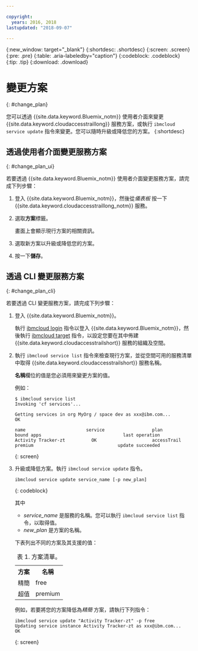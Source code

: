 ```yaml
---

copyright:
  years: 2016, 2018
lastupdated: "2018-09-07"

---
```


{:new_window: target="_blank"}
{:shortdesc: .shortdesc}
{:screen: .screen}
{:pre: .pre}
{:table: .aria-labeledby="caption"}
{:codeblock: .codeblock}
{:tip: .tip}
{:download: .download}



# 變更方案
{: #change_plan}

您可以透過 {{site.data.keyword.Bluemix_notm}} 使用者介面來變更 {{site.data.keyword.cloudaccesstraillong}} 服務方案，或執行 `ibmcloud service update` 指令來變更。您可以隨時升級或降低您的方案。
{:shortdesc}

## 透過使用者介面變更服務方案
{: #change_plan_ui}

若要透過 {{site.data.keyword.Bluemix_notm}} 使用者介面變更服務方案，請完成下列步驟：

1. 登入 {{site.data.keyword.Bluemix_notm}}，然後從*儀表板* 按一下 {{site.data.keyword.cloudaccesstraillong_notm}} 服務。 
    
2. 選取**方案**標籤。

    畫面上會顯示現行方案的相關資訊。
	
3. 選取新方案以升級或降低您的方案。 

4. 按一下**儲存**。



## 透過 CLI 變更服務方案
{: #change_plan_cli}

若要透過 CLI 變更服務方案，請完成下列步驟：

1. 登入 {{site.data.keyword.Bluemix_notm}}。 

    執行 [ibmcloud login](/docs/cli/reference/ibmcloud/bx_cli.html#ibmcloud_login) 指令以登入 {{site.data.keyword.Bluemix_notm}}，然後執行 [ibmcloud target](/docs/cli/reference/ibmcloud/bx_cli.html#ibmcloud_target) 指令，以設定您要在其中佈建 {{site.data.keyword.cloudaccesstrailshort}} 服務的組織及空間。
	
2. 執行 `ibmcloud service list` 指令來檢查現行方案，並從空間可用的服務清單中取得 {{site.data.keyword.cloudaccesstrailshort}} 服務名稱。 

    **名稱**欄位的值是您必須用來變更方案的值。 

    例如：
	
	```
	$ ibmcloud service list
    Invoking 'cf services'...

    Getting services in org MyOrg / space dev as xxx@ibm.com...
    OK

    name                       service                  plan                 bound apps                               last operation
    Activity Tracker-zt          OK                     accessTrail             premium                                update succeeded
    ```
	{: screen}
    
3. 升級或降低方案。執行 `ibmcloud service update` 指令。
    
	```
	ibmcloud service update service_name [-p new_plan]
	```
	{: codeblock}
	
	其中 
	
	* *service_name* 是服務的名稱。您可以執行 `ibmcloud service list` 指令，以取得值。
	* *new_plan* 是方案的名稱。
	
	下表列出不同的方案及其支援的值：
	
	<table>
	  <caption>表 1. 方案清單。</caption>
	  <tr>
	    <th>方案</th>
	    <th>名稱</th>
	  </tr>
	  <tr>
	    <td>精簡</td>
	    <td>free</td>
	  </tr>
	  <tr>
	    <td>超值</td>
	    <td>premium</td>
	  </tr>
	</table>
	
	例如，若要將您的方案降低為*精簡* 方案，請執行下列指令：
	
	```
	ibmcloud service update "Activity Tracker-zt" -p free
    Updating service instance Activity Tracker-zt as xxx@ibm.com...
    OK
	```
	{: screen}



